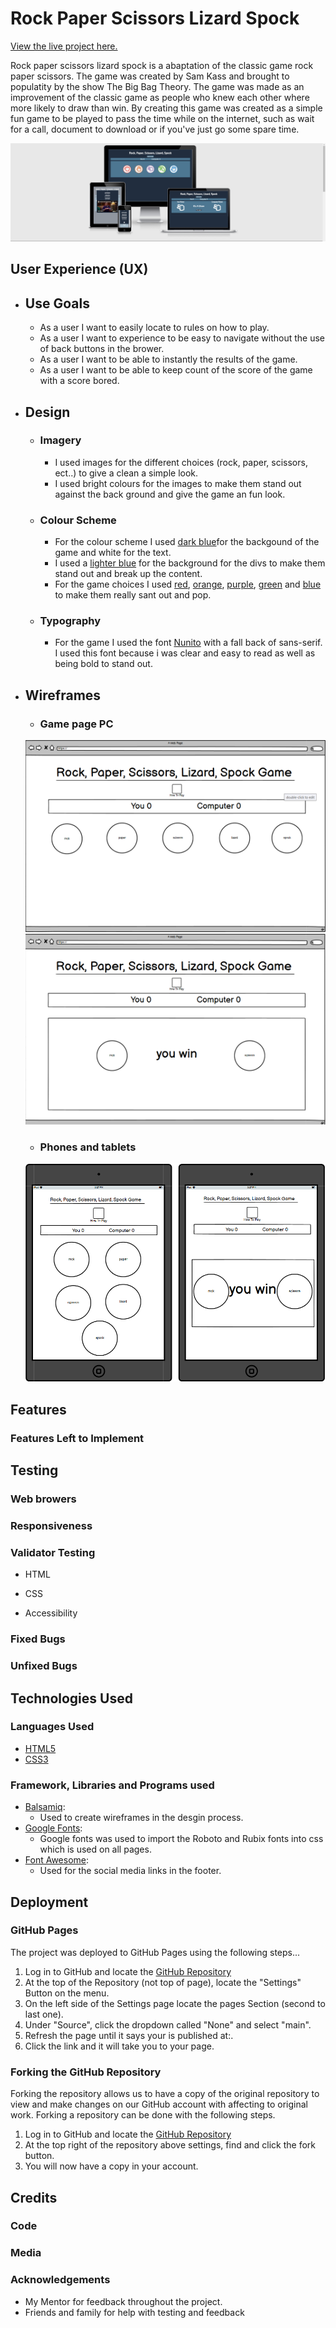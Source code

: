 # Rock Paper Scissors Lizard Spock

[View the live project here.](https://will23jd.github.io/rock-paper-scissors-lizard-spock/)

Rock paper scissors lizard spock is a abaptation of the classic game rock paper scissors. The game was created by Sam Kass and brought to populatity by the show The Big Bag Theory. The game was made as an improvement of the classic game as people who knew each other where more likely to draw than win. By creating this game was created as a simple fun game to be played to pass the time while on the internet, such as wait for a call, document to download or if you've just go some spare time. 

![View of website on different screen sizes.](assets/images/am-i-res.png)

## User Experience (UX)

* ## Use Goals
    * As a user I want to easily locate to rules on how to play.
    * As a user I want to experience to be easy to navigate without the use of back buttons in the brower.
    * As a user I want to be able to instantly the results of the game.
    * As a user I want to be able to keep count of the score of the game with a score bored.

* ## Design 

    * ### Imagery
        * I used images for the different choices (rock, paper, scissors, ect..) to give a clean a simple look.
        * I used bright colours for the images to make them stand out against the back ground and give the game an fun look.

    * ### Colour Scheme
        * For the colour scheme I used [dark blue](https://www.color-hex.com/color/212d3e)for the backgound of the game and white for the text.
        * I used a [lighter blue](https://www.color-hex.com/color/4d7792) for the background for the divs to make them stand out and break up the content.
        * For the game choices I used [red](https://www.color-hex.com/color/f44336), [orange](https://www.color-hex.com/color/e4773b), [purple](https://www.color-hex.com/color/8866aa), [green](https://www.color-hex.com/color/50b225) and [blue](https://www.color-hex.com/color/2587d1) to make them really sant out and pop.

    * ### Typography 
        * For the game I used the font [Nunito](https://fonts.google.com/specimen/Nunito?query=+++++++Nunito) with a fall back of sans-serif. I used this font because i was clear and easy to read as well as being bold to stand out.

* ## Wireframes 

    * ### Game page PC

    ![Home game page design](assets/wireframes/pc-game.png)
    ![Results page design](assets/wireframes/pc-win.png)

    * ### Phones and tablets

    ![Home game and results page design for phones and tablets](assets/wireframes/phone-wire.png)

## Features

###  Features Left to Implement

## Testing

### Web browers

### Responsiveness

### Validator Testing

* HTML

* CSS

* Accessibility

### Fixed Bugs 

### Unfixed Bugs

## Technologies Used

### Languages Used

* [HTML5](https://en.wikipedia.org/wiki/HTML5)
* [CSS3](https://en.wikipedia.org/wiki/CSS)

### Framework, Libraries and Programs used

* [Balsamiq](https://balsamiq.com/wireframes/):
    * Used to create wireframes in the desgin process.
* [Google Fonts](https://fonts.google.com/):
    * Google fonts was used to import the Roboto and Rubix fonts into css which is used on all pages.
* [Font Awesome](https://fontawesome.com/):
    * Used for the social media links in the footer.

## Deployment

### GitHub Pages

The project was deployed to GitHub Pages using the following steps...

1. Log in to GitHub and locate the [GitHub Repository](https://github.com/)
2. At the top of the Repository (not top of page), locate the "Settings" Button on the menu.
3. On the left side of the Settings page locate the pages Section (second to last one).
4. Under "Source", click the dropdown called "None" and select "main".
5. Refresh the page until it says your is published at:.
6. Click the link and it will take you to your page.

### Forking the GitHub Repository

Forking the repository allows us to have a copy of the original repository to view and make changes on our GitHub account with affecting to original work. Forking a repository can be done with the following steps.

1. Log in to GitHub and locate the [GitHub Repository](https://github.com/)
2. At the top right of the repository above settings, find and click the fork button. 
3. You will now have a copy in your account.

## Credits

### Code 

### Media

### Acknowledgements

* My Mentor for feedback throughout the project.
* Friends and family for help with testing and feedback